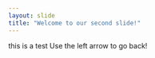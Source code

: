 ```yaml
---
layout: slide
title: "Welcome to our second slide!"
---
```

this is a test
Use the left arrow to go back!
